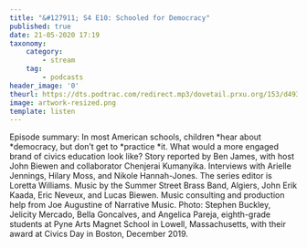 ```yaml
---
title: "&#127911; S4 E10: Schooled for Democracy"
published: true
date: 21-05-2020 17:19
taxonomy:
    category:
        - stream
    tag:
        - podcasts
header_image: '0'
theurl: https://dts.podtrac.com/redirect.mp3/dovetail.prxu.org/153/d493fc71-c493-4054-a37b-fdea6c547b22/S4E10_PartA.mp3
image: artwork-resized.png
template: listen
--- 
```

Episode summary: In most American schools, children *hear about *democracy, but don’t get to *practice *it. What would a more engaged brand of civics education look like? Story reported by Ben James, with host John Biewen and collaborator Chenjerai Kumanyika. Interviews with Arielle Jennings, Hilary Moss, and Nikole Hannah-Jones. The series editor is Loretta Williams. Music by the Summer Street Brass Band, Algiers, John Erik Kaada, Eric Neveux, and Lucas Biewen. Music consulting and production help from Joe Augustine of Narrative Music. Photo: Stephen Buckley, Jelicity Mercado, Bella Goncalves, and Angelica Pareja, eighth-grade students at Pyne Arts Magnet School in Lowell, Massachusetts, with their award at Civics Day in Boston, December 2019.
